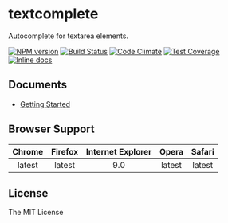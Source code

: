 # textcomplete

Autocomplete for textarea elements.

[![NPM version](http://img.shields.io/npm/v/textcomplete.svg)](https://www.npmjs.com/package/textcomplete)
[![Build Status](https://travis-ci.org/yuku-t/textcomplete.svg?branch=master)](https://travis-ci.org/yuku-t/textcomplete)
[![Code Climate](https://codeclimate.com/github/yuku-t/textcomplete/badges/gpa.svg)](https://codeclimate.com/github/yuku-t/textcomplete)
[![Test Coverage](https://codeclimate.com/github/yuku-t/textcomplete/badges/coverage.svg)](https://codeclimate.com/github/yuku-t/textcomplete/coverage)
[![Inline docs](http://inch-ci.org/github/yuku-t/textcomplete.svg?branch=master)](http://inch-ci.org/github/yuku-t/textcomplete)

## Documents

- [Getting Started](http://yuku-t.com/textcomplete/docs/tutorial-getting-started.html)

## Browser Support

 Chrome | Firefox | Internet Explorer | Opera  | Safari
:------:|:-------:|:-----------------:|:------:|:------:
 latest | latest  |        9.0        | latest | latest

## License

The MIT License
